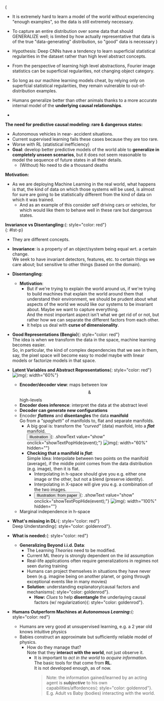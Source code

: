 (
* It is extremely hard to learn a model of the world without experiencing "enough examples", so the data is still extremely necessary.
* To capture an entire distribution over some data that should GENERALIZE well; is limited by how actually representative that data is of the true "data-generating" distribution, so "good" data is necessary
)


* Hypothesis: Deep CNNs have a tendency to learn superficial statistical regularities in the dataset rather than high level abstract concepts.  
* From the perspective of learning high level abstractions, Fourier image statistics can be superficial regularities, not changing object category.  
* So long as our machine learning models cheat, by relying only on superfcial statistical regularities, they remain vulnerable to out-of-distribution examples. 
* Humans generalize better than other animals thanks to a more accurate internal model of the __underlying causal relationships__.  
* 


__The need for predictive causal modeling: rare & dangerous states:__  
* Autonomous vehicles in near- accident situations.  
* Current supervised learning fails these cases because they are too rare.  
* Worse with RL (statistical inefficiency)  
* __Goal__: develop better predictive models of the world able to __generalize in completely unseen scenarios__, but it does not seem reasonable to model the sequence of future states in all their details.  
    * (Without) No need to die a thousand deaths

__Motivation:__  
* As we are deploying Machine Learning in the real world, what happens is that, the kind of data on which those systems will be used, is almost for sure are going to be statistically different from the kind of data on which it was trained.  
    * And as an example of this consider self driving cars or vehicles, for which would like them to behave well in these rare but dangerous states.  


__Invariance vs Disentangling:__{: style="color: red"}  
{: #lst-p}
* They are different concepts.  
* __Invariance__: is a property of an object/system being equal wrt. a certain change.  
    We seek to have invariant detectors, features, etc. to certain things we care about; but sensitive to other things (based on the domain).  
* __Disentangling__: 
    * __Motivation__:  
        * But if we're trying to explain the world around us, if we're trying to build machines that explain the world around them that understand their environment, we should be prudent about what aspects of the world we would like our systems to be invariant about. Maybe we want to capture everything.  
            And the most important aspect isn't what we get rid of or not, but rather how we can separate the different factors from each other.  
        * It helps us deal with __curse of dimensionality__.  


* __Good Representations (Bengio)__{: style="color: red"}  
    The idea is when we transform the data in the space, machine learning becomes easier.  
    So, in particular, the kind of complex dependencies that we see in them, say, the pixel space will become easy to model maybe with linear models or factorize models in that space.  

* __Latent Variables and Abstract Representations__{: style="color: red"}  
    ![img](https://cdn.mathpix.com/snip/images/U0kEzjna1M_8C9ghlUyWNx7gHhJ0MsSdTljBuGio8uA.original.fullsize.png){: width="60%"}  
    * __Encoder/decoder view__: maps between low $$\&$$ high-levels  
    * __Encoder does inference__: interpret the data at the abstract level 
    * __Decoder can generate new configurations__  
    * Encoder *__flattens__* and __disentangles__ the data __manifold__  
        Go from a _"spaghetti"_ of manifolds to, flat and separate manifolds.  
        * A big goal is: transform the _"curved"_ (data) manifold, into a *__flat__* manifold.  
            <button>Illustration</button>{: .showText value="show" onclick="showTextPopHide(event);"}
            ![img](https://cdn.mathpix.com/snip/images/5Vkr6YgW9bq1o0ZSp1nEGuD5U7iUDtyJFEIa5PLLHuQ.original.fullsize.png){: width="60%" hidden=""}  
        * __Checking that a manifold is *flat*__:  
            Simple Idea: Interpolate between two points on the manifold (average), if the middle point comes from the data distribution (e.g. image), then it is flat.  
            * Interpolating in h-space should give you e.g. either one image or the other, but not a blend (preserve identity).
            * Interpolating in X-space will give you e.g. a combination of the two images.  
            * <button>Illustration: from paper</button>{: .showText value="show" onclick="showTextPopHide(event);"}
                ![img](https://cdn.mathpix.com/snip/images/N0G8rIK-_pHhko9zKNfALbaaBQj6oLQkJf9F1XsH4V8.original.fullsize.png){: width="100%" hidden=""}  
    * Marginal independence in h-space


* __What's missing in DL:__{: style="color: red"}  
    <span>Deep Understanding</span>{: style="color: goldenrod"}.  
* __What is needed:__{: style="color: red"}  
    * __Generalizing Beyond i.i.d. Data__:  
        * The Learning _Theories_ need to be modified.  
        * Current ML theory is strongly dependent on the iid assumption  
        * Real-life applications often require generalizations in regimes not seen during training  
        * Humans can project themselves in situations they have never been (e.g. imagine being on another planet, or going through exceptional events like in many movies)  
        * __Solution__: <span>understanding explanatory/causal factors and mechanisms</span>{: style="color: goldenrod"}.  
            * __How:__ <span>_Clues_ to help __disentangle__ the underlaying causal factors (w/ regularization)</span>{: style="color: goldenrod"}.  

* __Humans Outperform Machines at *Autonomous Learning*:__{: style="color: red"}  
    * Humans are very good at unsupervised learning, e.g. a 2 year old knows intuitive physics  
    * Babies construct an approximate but sufficiently reliable model of physics.  
        * How do they manage that?  
            Note that they __interact with the world__, not just observe it.  
            * It is important to _act in the world_ to _acquire information_.  
                The basic tools for that come from __RL__.  
                It is not developed enough, as of now.  
                > Note: <span>the information gained/learned by an acting agent is *__subjective__* to his own capabilities/affordences</span>{: style="color: goldenrod"}.  
                    E.g. Adult vs Baby (bodies) interacting with the world.  